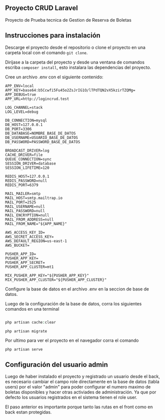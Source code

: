 ## Proyecto CRUD Laravel

Proyecto de Prueba tecnica de Gestion de Reserva de Boletas

## Instrucciones para instalación

Descarge el proyecto desde el repositorio o clone el proyecto en una carpeta local con el comando ```git clone```.

Diríjase a la carpeta del proyecto y desde una ventana de comandos escriba ```composer install```, esto instalara las dependencias del proyecto.

Cree un archivo .env con el siguiente contenido:

```APP_NAME=Laravel
APP_ENV=local
APP_KEY=base64:b5Ccwfi5Fu45o2ZsJrIG1O/lTPdTQN2vX5kzirTZQMg=
APP_DEBUG=true
APP_URL=http://logincrud.test

LOG_CHANNEL=stack
LOG_LEVEL=debug

DB_CONNECTION=mysql
DB_HOST=127.0.0.1
DB_PORT=3306
DB_DATABASE=NOMBRE_BASE_DE_DATOS
DB_USERNAME=USUARIO_BASE_DE_DATOS
DB_PASSWORD=PASSWORD_BASE_DE_DATOS

BROADCAST_DRIVER=log
CACHE_DRIVER=file
QUEUE_CONNECTION=sync
SESSION_DRIVER=database
SESSION_LIFETIME=120

REDIS_HOST=127.0.0.1
REDIS_PASSWORD=null
REDIS_PORT=6379

MAIL_MAILER=smtp
MAIL_HOST=smtp.mailtrap.io
MAIL_PORT=2525
MAIL_USERNAME=null
MAIL_PASSWORD=null
MAIL_ENCRYPTION=null
MAIL_FROM_ADDRESS=null
MAIL_FROM_NAME="${APP_NAME}"

AWS_ACCESS_KEY_ID=
AWS_SECRET_ACCESS_KEY=
AWS_DEFAULT_REGION=us-east-1
AWS_BUCKET=

PUSHER_APP_ID=
PUSHER_APP_KEY=
PUSHER_APP_SECRET=
PUSHER_APP_CLUSTER=mt1

MIX_PUSHER_APP_KEY="${PUSHER_APP_KEY}"
MIX_PUSHER_APP_CLUSTER="${PUSHER_APP_CLUSTER}"
```

Configure la base de datos en el archivo .env en la seccion de base de datos.

Luego de la configuración de la base de datos, corra los siguientes comandos en una terminal 

```php artisan key:generate

php artisan cache:clear

php artisan migrate
```

Por ultimo para ver el proyecto en el navegador corra el comando 

```php artisan serve```

## Configuración del usuario admin

Luego de haber instalado el proyecto y registrado un usuario desde el back, es necesario cambiar el campo role directamente en la base de datos (tabla users) por el valor "admin" para poder configurar el numero maximo de boletas disponibles y hacer otras activiades de administración. Ya que por defecto los usuarios registrados en el sistema tienen el role user.

El paso anterior es importante porque tanto las rutas en el front como en back estan protegidas.